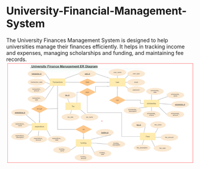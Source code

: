 # University-Financial-Management-System
The University Finances Management System is designed to help universities manage their finances efficiently. It helps in tracking income and expenses, managing scholarships and funding, and maintaining fee records. 
![er diagram](er_table.png)
